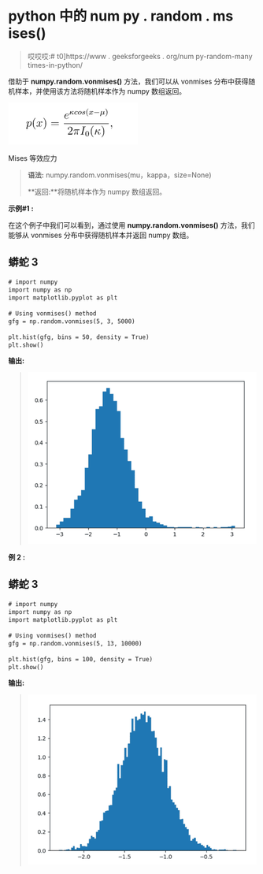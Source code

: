 # python 中的 num py . random . ms ises()

> 哎哎哎:# t0]https://www . geeksforgeeks . org/num py-random-many times-in-python/

借助于 **numpy.random.vonmises()** 方法，我们可以从 vonmises 分布中获得随机样本，并使用该方法将随机样本作为 numpy 数组返回。

![](img/c2b6ab4fce22d8f1c0e03a3478bb29c9.png)

Mises 等效应力

> **语法:** numpy.random.vonmises(mu，kappa，size=None)
> 
> **返回:**将随机样本作为 numpy 数组返回。

**示例#1 :**

在这个例子中我们可以看到，通过使用 **numpy.random.vonmises()** 方法，我们能够从 vonmises 分布中获得随机样本并返回 numpy 数组。

## 蟒蛇 3

```
# import numpy
import numpy as np
import matplotlib.pyplot as plt

# Using vonmises() method
gfg = np.random.vonmises(5, 3, 5000)

plt.hist(gfg, bins = 50, density = True)
plt.show()
```

**输出:**

> ![](img/deda4aadd37e4454510bcee45c12c0e4.png)

**例 2 :**

## 蟒蛇 3

```
# import numpy
import numpy as np
import matplotlib.pyplot as plt

# Using vonmises() method
gfg = np.random.vonmises(5, 13, 10000)

plt.hist(gfg, bins = 100, density = True)
plt.show()
```

**输出:**

> ![](img/abb3d33628a888549646157d22decc90.png)